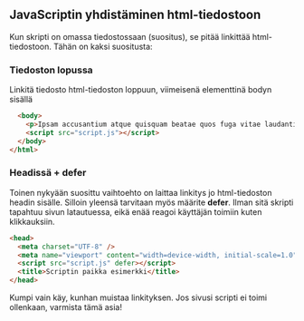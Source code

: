 ## JavaScriptin yhdistäminen html-tiedostoon

Kun skripti on omassa tiedostossaan (suositus), se pitää linkittää html-tiedostoon. Tähän on kaksi suositusta:

### Tiedoston lopussa

Linkitä tiedosto html-tiedoston loppuun, viimeisenä elementtinä bodyn sisällä

```html
  <body>
    <p>Ipsam accusantium atque quisquam beatae quos fuga vitae laudantium laborum. Architecto, perspiciatis obcaecati. Commodi, nostrum.</p>
    <script src="script.js"></script>
  </body>
</html>
```

### Headissä + defer

Toinen nykyään suosittu vaihtoehto on laittaa linkitys jo html-tiedoston headin sisälle. Silloin yleensä tarvitaan myös määrite **defer**. Ilman sitä skripti tapahtuu sivun latautuessa, eikä enää reagoi käyttäjän toimiin kuten klikkauksiin.

```html
<head>
  <meta charset="UTF-8" />
  <meta name="viewport" content="width=device-width, initial-scale=1.0" />
  <script src="script.js" defer></script>
  <title>Scriptin paikka esimerkki</title>
</head>
```

Kumpi vain käy, kunhan muistaa linkityksen. Jos sivusi scripti ei toimi ollenkaan, varmista tämä asia!
